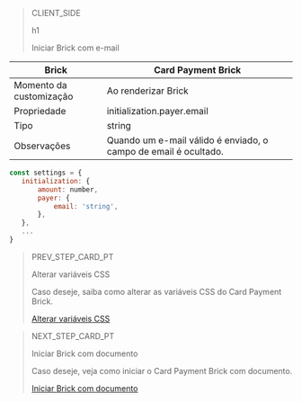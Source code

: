 > CLIENT_SIDE
>
> h1
>
> Iniciar Brick com e-mail 

| Brick  | Card Payment Brick  |
| --- | --- |
| Momento da customização  | Ao renderizar Brick  |
| Propriedade  | initialization.payer.email  |
| Tipo  | string  |
| Observações  | Quando um e-mail válido é enviado, o campo de email é ocultado.  |

```javascript
const settings = {
   initialization: {
       amount: number,
       payer: {
           email: 'string',
       },
   },
   ...
}
```

> PREV_STEP_CARD_PT
>
> Alterar variáveis CSS 
>
> Caso deseje, saiba como alterar as variáveis CSS do Card Payment Brick.
>
> [Alterar variáveis CSS](/developers/pt/docs/checkout-bricks-beta/additional-customization/modify-css-variables)

> NEXT_STEP_CARD_PT
>
> Iniciar Brick com documento 
>
> Caso deseje, veja como iniciar o Card Payment Brick com documento.
>
> [Iniciar Brick com documento](/developers/pt/docs/checkout-bricks-beta/additional-customization/initiate-brick-with-document)